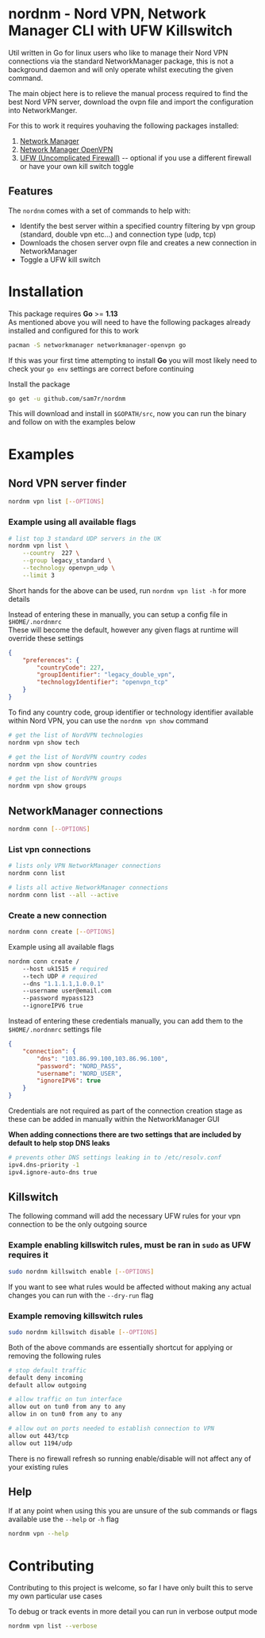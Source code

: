 # nordnm - Nord VPN, Network Manager CLI with UFW Killswitch


Util written in Go for linux users who like to manage their Nord VPN connections via the standard NetworkManager package, this is not a background daemon and will only operate whilst executing the given command.

The main object here is to relieve the manual process required to find the best Nord VPN server, download the ovpn file and import the configuration into NetworkManger.

For this to work it requires youhaving the following packages installed:
1) [Network Manager](https://www.archlinux.org/packages/extra/x86_64/networkmanager/)
2) [Network Manager OpenVPN](https://www.archlinux.org/packages/extra/x86_64/networkmanager-openvpn/)
3) [UFW (Uncomplicated Firewall)](https://www.archlinux.org/packages/community/any/ufw/) -- optional if you use a different firewall or have your own kill switch toggle

## Features
The `nordnm` comes with a set of commands to help with:
- Identify the best server within a specified country filtering by vpn group (standard, double vpn etc...) and connection type (udp, tcp)
- Downloads the chosen server ovpn file and creates a new connection in NetworkManager
- Toggle a UFW kill switch

# Installation

This package requires **Go** >= **1.13**<br />
As mentioned above you will need to have the following packages already installed and configured for this to work
```sh
pacman -S networkmanager networkmanager-openvpn go
```
If this was your first time attempting to install **Go** you will most likely need to check your `go env` settings are correct before continuing

Install the package
```sh
go get -u github.com/sam7r/nordnm
```
This will download and install in  `$GOPATH/src`, now you can run the binary and follow on with the examples below

# Examples
## Nord VPN server finder
```sh
nordnm vpn list [--OPTIONS]
```

### Example using all available flags
```sh
# list top 3 standard UDP servers in the UK
nordnm vpn list \
    --country  227 \
    --group legacy_standard \
    --technology openvpn_udp \
    --limit 3
```
Short hands for the above can be used, run `nordnm vpn list -h` for more details

Instead of entering these in manually, you can setup a config file in `$HOME/.nordnmrc`<br/>
These will become the default, however any given flags at runtime will override these settings

```json
{
    "preferences": {
        "countryCode": 227,
        "groupIdentifier": "legacy_double_vpn",
        "technologyIdentifier": "openvpn_tcp"
    }
}

```

To find any country code, group identifier or technology identifier available within Nord VPN, you can use the `nordnm vpn show` command

```sh
# get the list of NordVPN technologies
nordnm vpn show tech

# get the list of NordVPN country codes
nordnm vpn show countries

# get the list of NordVPN groups
nordnm vpn show groups
```


## NetworkManager connections
```sh
nordnm conn [--OPTIONS]
```
### List vpn connections
```sh
# lists only VPN NetworkManager connections
nordnm conn list

# lists all active NetworkManager connections
nordnm conn list --all --active
```

### Create a new connection
```sh
nordnm conn create [--OPTIONS]
```

Example using all available flags
```sh
nordnm conn create /
    --host uk1515 # required
    --tech UDP # required
    --dns "1.1.1.1,1.0.0.1"
    --username user@email.com
    --password mypass123
    --ignoreIPV6 true
```

Instead of entering these credentials manually, you can add them to the `$HOME/.nordnmrc` settings file 
```json
{
    "connection": {
        "dns": "103.86.99.100,103.86.96.100",
        "password": "NORD_PASS",
        "username": "NORD_USER",
        "ignoreIPV6": true
    }
}
```
Credentials are not required as part of the connection creation stage as these can be added in manually within the NetworkManager GUI

**When adding connections there are two settings that are included by default to help stop DNS leaks**
```sh
# prevents other DNS settings leaking in to /etc/resolv.conf
ipv4.dns-priority -1 
ipv4.ignore-auto-dns true
```

## Killswitch
The following command will add the necessary UFW rules for your vpn connection to be the only outgoing source

### Example enabling killswitch rules, must be ran in `sudo` as UFW requires it
```sh
sudo nordnm killswitch enable [--OPTIONS]
```

If you want to see what rules would be affected without making any actual changes you can run with the `--dry-run` flag

### Example removing killswitch rules
```sh
sudo nordnm killswitch disable [--OPTIONS]
```

Both of the above commands are essentially shortcut for applying or removing the following rules
```sh
# stop default traffic
default deny incoming
default allow outgoing

# allow traffic on tun interface
allow out on tun0 from any to any
allow in on tun0 from any to any

# allow out on ports needed to establish connection to VPN
allow out 443/tcp
allow out 1194/udp
```
There is no firewall refresh so running enable/disable will not affect any of your existing rules

## Help
If at any point when using this you are unsure of the sub commands or flags available use the `--help` or `-h` flag
```sh
nordnm vpn --help
```

# Contributing
Contributing to this project is welcome, so far I have only built this to serve my own particular use cases

To debug or track events in more detail you can run in verbose output mode
```sh
nordnm vpn list --verbose
```
